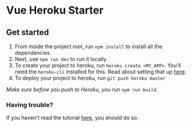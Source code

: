 # Vue Heroku Starter

## Get started

1. From inside the project root, run `npm install` to install all the dependencies.
2. Next, use `npm run dev` to run it locally.
3. To create your project to heroku, run `heroku create <MY_APP>`. You'll need the `heroku-cli` installed for this. Read about setting that up [here](https://devcenter.heroku.com/articles/heroku-cli#npm).
4. To deploy your project to heroku, run `git push heroku master`

*Make sure before you push to Heroku, you run `npm run build`.*

### Having trouble?
If you haven't read the tutorial [here](https://medium.com/netscape/deploying-a-vue-js-2-x-app-to-heroku-in-5-steps-tutorial-a69845ace489), you should do so.